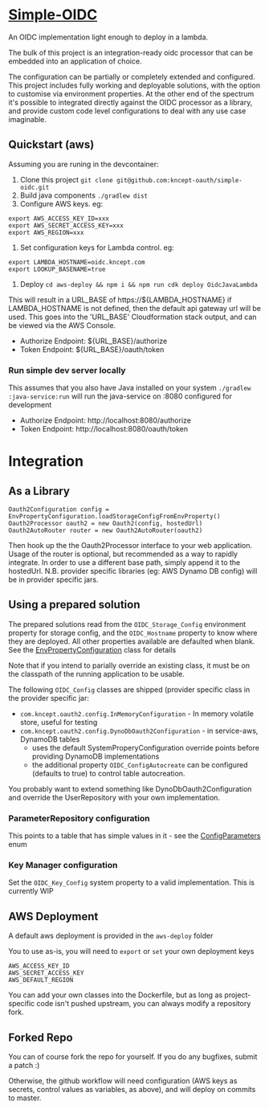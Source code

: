 # [Simple-OIDC](https://github.com/kncept-oauth/simple-oidc)
An OIDC implementation light enough to deploy in a lambda.

The bulk of this project is an integration-ready oidc processor that can be
embedded into an application of choice.

The configuration can be partially or completely extended and configured.
This project includes fully working and deployable solutions, with the option
to customise via environment properties. At the other end of the spectrum
it's possible to integrated directly against the OIDC processor as a library,
and provide custom code level configurations to deal with any use case imaginable.

## Quickstart (aws)
Assuming you are runing in the devcontainer:
1. Clone this project `git clone git@github.com:kncept-oauth/simple-oidc.git`
1. Build java components `./gradlew dist`
1. Configure AWS keys. eg:
  ```
  export AWS_ACCESS_KEY_ID=xxx
  export AWS_SECRET_ACCESS_KEY=xxx
  export AWS_REGION=xxx
  ```
1. Set configuration keys for Lambda control. eg:
  ```
  export LAMBDA_HOSTNAME=oidc.kncept.com
  export LOOKUP_BASENAME=true
  ```
1. Deploy `cd aws-deploy && npm i && npm run cdk deploy OidcJavaLambda`

This will result in a URL_BASE of https://${LAMBDA_HOSTNAME}
if LAMBDA_HOSTNAME is not defined, then the default api gateway url will be used.
This goes into the 'URL_BASE' Cloudformation stack output, and can be viewed via the AWS Console.
- Authorize Endpoint: ${URL_BASE}/authorize
- Token Endpoint: ${URL_BASE}/oauth/token

### Run simple dev server locally
This assumes that you also have Java installed on your system
`./gradlew :java-service:run` will run the java-service on :8080 configured for development
- Authorize Endpoint: http://localhost:8080/authorize
- Token Endpoint: http://localhost:8080/oauth/token


# Integration

## As a Library
    Oauth2Configuration config = EnvPropertyConfiguration.loadStorageConfigFromEnvProperty()
    Oauth2Processor oauth2 = new Oauth2(config, hostedUrl)
    Oauth2AutoRouter router = new Oauth2AutoRouter(oauth2)
Then hook up the the Oauth2Processor interface to your web application.
Usage of the router is optional, but recommended as a way to rapidly integrate.
In order to use a different base path, simply append it to the hostedUrl.
N.B. provider specific libraries (eg: AWS Dynamo DB config) will be in provider specific jars.

## Using a prepared solution
The prepared solutions read from the `OIDC_Storage_Config` environment property for storage config, 
and the `OIDC_Hostname` property to know where they are deployed.
All other properties available are defaulted when blank. See the [EnvPropertyConfiguration](service-interfaces/src/main/java/com/kncept/oauth2/config/EnvPropertyConfiguration.java) class for details


Note that if you intend to parially override an existing class, it must be on the
classpath of the running application to be usable.

The following `OIDC_Config` classes are shipped (provider specific class in the provider specific jar:
- `com.kncept.oauth2.config.InMemoryConfiguration` - In memory volatile store, useful for testing
- `com.kncept.oauth2.config.DynoDbOauth2Configuration` - in service-aws, DynamoDB tables
  - uses the default SystemProperyConfiguration override points before providing DynamoDB implementations
  - the additional property `OIDC_ConfigAutocreate` can be configured (defaults to true) to control table autocreation. 

You probably want to extend something like DynoDbOauth2Configuration and override the UserRepository
with your own implementation.


### ParameterRepository configuration
This points to a table that has simple values in it - see the [ConfigParameters](service-interfaces/src/main/java/com/kncept/oauth2/config/parameter/ConfigParameters.java) enum

### Key Manager configuration
Set the `OIDC_Key_Config` system property to a valid implementation.
This is currently WIP


## AWS Deployment
A default aws deployment is provided in the `aws-deploy` folder

You to use as-is, you will need to `export` or `set` your own deployment keys

    AWS_ACCESS_KEY_ID
    AWS_SECRET_ACCESS_KEY
    AWS_DEFAULT_REGION

You can add your own classes into the Dockerfile, but as long as project-specific code
isn't pushed upstream, you can always modify a repository fork.

## Forked Repo

You can of course fork the repo for yourself.
If you do any bugfixes, submit a patch :)

Otherwise, the github workflow will need configuration (AWS keys as secrets, control values as variables, as above), and will deploy on commits to master.

